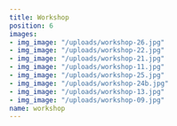 ```yaml
---
title: Workshop
position: 6
images:
- img_image: "/uploads/workshop-26.jpg"
- img_image: "/uploads/workshop-22.jpg"
- img_image: "/uploads/workshop-21.jpg"
- img_image: "/uploads/workshop-11.jpg"
- img_image: "/uploads/workshop-25.jpg"
- img_image: "/uploads/workshop-24b.jpg"
- img_image: "/uploads/workshop-13.jpg"
- img_image: "/uploads/workshop-09.jpg"
name: workshop
---
```


